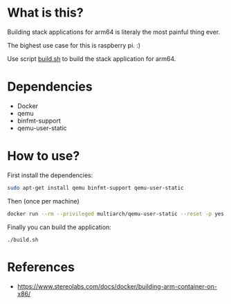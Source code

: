 # What is this?

Building stack applications for arm64 is literaly the most painful thing ever.

The bighest use case for this is raspberry pi. :)

Use script [build.sh](build.sh) to build the stack application for arm64.

# Dependencies

- Docker
- qemu
- binfmt-support
- qemu-user-static

# How to use?

First install the dependencies:

```bash (once per machine)
sudo apt-get install qemu binfmt-support qemu-user-static
```

Then (once per machine)
```bash
docker run --rm --privileged multiarch/qemu-user-static --reset -p yes
```

Finally you can build the application:

```
./build.sh
```

# References

- https://www.stereolabs.com/docs/docker/building-arm-container-on-x86/